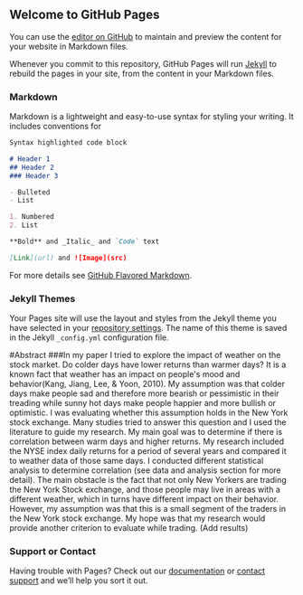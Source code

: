 ## Welcome to GitHub Pages

You can use the [editor on GitHub](https://github.com/Ronnyk101/Weather-vs-Market/edit/master/README.md) to maintain and preview the content for your website in Markdown files.

Whenever you commit to this repository, GitHub Pages will run [Jekyll](https://jekyllrb.com/) to rebuild the pages in your site, from the content in your Markdown files.

### Markdown

Markdown is a lightweight and easy-to-use syntax for styling your writing. It includes conventions for

```markdown
Syntax highlighted code block

# Header 1
## Header 2
### Header 3

- Bulleted
- List

1. Numbered
2. List

**Bold** and _Italic_ and `Code` text

[Link](url) and ![Image](src)
```

For more details see [GitHub Flavored Markdown](https://guides.github.com/features/mastering-markdown/).

### Jekyll Themes

Your Pages site will use the layout and styles from the Jekyll theme you have selected in your [repository settings](https://github.com/Ronnyk101/Weather-vs-Market/settings). The name of this theme is saved in the Jekyll `_config.yml` configuration file.


#Abstract 
###In my paper I tried to explore the impact of weather on the stock market. Do colder days have lower returns than warmer days? It is a known fact that weather has an impact on people's mood and behavior(Kang, Jiang, Lee, & Yoon, 2010). My assumption was that colder days make people sad and therefore more bearish or pessimistic in their treading while sunny hot days make people happier and more bullish or optimistic. I was evaluating whether this assumption holds in the New York stock exchange. Many studies tried to answer this question and I used the literature to guide my research. My main goal was to determine if there is correlation between warm days and higher returns. My research included the NYSE index daily returns for a period of several years and compared it to weather data of those same days. I conducted different statistical analysis to determine correlation (see data and analysis section for more detail). 
The main obstacle is the fact that not only New Yorkers are trading the New York Stock exchange, and those people may live in areas with a different weather, which in turns have different impact on their behavior. However, my assumption was that this is a small segment of the traders in the New York stock exchange. My hope was that my research would provide another criterion to evaluate while trading. (Add results)


### Support or Contact

Having trouble with Pages? Check out our [documentation](https://help.github.com/categories/github-pages-basics/) or [contact support](https://github.com/contact) and we’ll help you sort it out.
